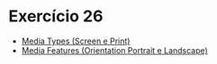 # Exercício 26

<ul>
    <li><a href="https://kryotsz.github.io/Exercicios_Curso_em_Video/HTML5_CSS3/Exercicios/ex026/mq001">Media Types (Screen e Print)</a></li>
    <li><a href="https://kryotsz.github.io/Exercicios_Curso_em_Video/HTML5_CSS3/Exercicios/ex026/mq002">Media Features (Orientation Portrait e Landscape)</a></li>
</ul>